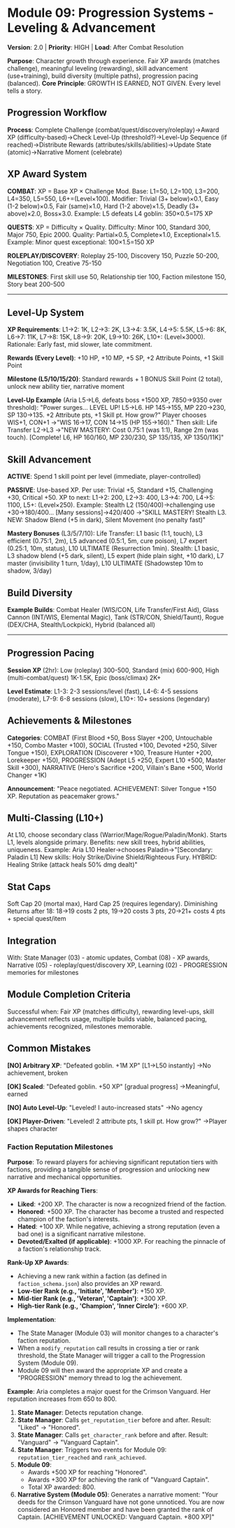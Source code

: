 # Module 09: Progression Systems - Leveling & Advancement

**Version**: 2.0 | **Priority**: HIGH | **Load**: After Combat Resolution

**Purpose**: Character growth through experience. Fair XP awards (matches challenge), meaningful leveling (rewarding), skill advancement (use+training), build diversity (multiple paths), progression pacing (balanced). **Core Principle**: GROWTH IS EARNED, NOT GIVEN. Every level tells a story.

## Progression Workflow

**Process**: Complete Challenge (combat/quest/discovery/roleplay)→Award XP (difficulty-based)→Check Level-Up (threshold?)→Level-Up Sequence (if reached)→Distribute Rewards (attributes/skills/abilities)→Update State (atomic)→Narrative Moment (celebrate)

## XP Award System

**COMBAT**: XP = Base XP × Challenge Mod. Base: L1=50, L2=100, L3=200, L4=350, L5=550, L6+=(Level×100). Modifier: Trivial (3+ below)×0.1, Easy (1-2 below)×0.5, Fair (same)×1.0, Hard (1-2 above)×1.5, Deadly (3+ above)×2.0, Boss×3.0. Example: L5 defeats L4 goblin: 350×0.5=175 XP

**QUESTS**: XP = Difficulty × Quality. Difficulty: Minor 100, Standard 300, Major 750, Epic 2000. Quality: Partial×0.5, Complete×1.0, Exceptional×1.5. Example: Minor quest exceptional: 100×1.5=150 XP

**ROLEPLAY/DISCOVERY**: Roleplay 25-100, Discovery 150, Puzzle 50-200, Negotiation 100, Creative 75-150

**MILESTONES**: First skill use 50, Relationship tier 100, Faction milestone 150, Story beat 200-500

---

## Level-Up System

**XP Requirements**: L1→2: 1K, L2→3: 2K, L3→4: 3.5K, L4→5: 5.5K, L5→6: 8K, L6→7: 11K, L7→8: 15K, L8→9: 20K, L9→10: 26K, L10+: (Level×3000). Rationale: Early fast, mid slower, late commitment.

**Rewards (Every Level)**: +10 HP, +10 MP, +5 SP, +2 Attribute Points, +1 Skill Point

**Milestone (L5/10/15/20)**: Standard rewards + 1 BONUS Skill Point (2 total), unlock new ability tier, narrative moment

**Level-Up Example** (Aria L5→L6, defeats boss +1500 XP, 7850→9350 over threshold): "Power surges... LEVEL UP! L5→L6. HP 145→155, MP 220→230, SP 130→135. +2 Attribute pts, +1 Skill pt. How grow?" Player chooses WIS+1, CON+1 →"WIS 16→17, CON 14→15 (HP 155→160)." Then skill: Life Transfer L2→L3 →"NEW MASTERY: Cost 0.75:1 (was 1:1), Range 2m (was touch). [Complete! L6, HP 160/160, MP 230/230, SP 135/135, XP 1350/11K]"

## Skill Advancement

**ACTIVE**: Spend 1 skill point per level (immediate, player-controlled)

**PASSIVE**: Use-based XP. Per use: Trivial +5, Standard +15, Challenging +30, Critical +50. XP to next: L1→2: 200, L2→3: 400, L3→4: 700, L4→5: 1100, L5+: (Level×250). Example: Stealth L2 (150/400)→challenging use +30→180/400... [Many sessions]→420/400 →"SKILL MASTERY! Stealth L3. NEW: Shadow Blend (+5 in dark), Silent Movement (no penalty fast)"

**Mastery Bonuses** (L3/5/7/10): Life Transfer: L1 basic (1:1, touch), L3 efficient (0.75:1, 2m), L5 advanced (0.5:1, 5m, cure poison), L7 expert (0.25:1, 10m, status), L10 ULTIMATE (Resurrection 1min). Stealth: L1 basic, L3 shadow blend (+5 dark, silent), L5 expert (hide plain sight, +10 dark), L7 master (invisibility 1 turn, 1/day), L10 ULTIMATE (Shadowstep 10m to shadow, 3/day)

## Build Diversity

**Example Builds**: Combat Healer (WIS/CON, Life Transfer/First Aid), Glass Cannon (INT/WIS, Elemental Magic), Tank (STR/CON, Shield/Taunt), Rogue (DEX/CHA, Stealth/Lockpick), Hybrid (balanced all)

---

## Progression Pacing

**Session XP** (2hr): Low (roleplay) 300-500, Standard (mix) 600-900, High (multi-combat/quest) 1K-1.5K, Epic (boss/climax) 2K+

**Level Estimate**: L1-3: 2-3 sessions/level (fast), L4-6: 4-5 sessions (moderate), L7-9: 6-8 sessions (slow), L10+: 10+ sessions (legendary)

## Achievements & Milestones

**Categories**: COMBAT (First Blood +50, Boss Slayer +200, Untouchable +150, Combo Master +100), SOCIAL (Trusted +100, Devoted +250, Silver Tongue +150), EXPLORATION (Discoverer +100, Treasure Hunter +200, Lorekeeper +150), PROGRESSION (Adept L5 +250, Expert L10 +500, Master Skill +300), NARRATIVE (Hero's Sacrifice +200, Villain's Bane +500, World Changer +1K)

**Announcement**: "Peace negotiated. ACHIEVEMENT: Silver Tongue +150 XP. Reputation as peacemaker grows."

## Multi-Classing (L10+)

At L10, choose secondary class (Warrior/Mage/Rogue/Paladin/Monk). Starts L1, levels alongside primary. Benefits: new skill trees, hybrid abilities, uniqueness. Example: Aria L10 Healer→chooses Paladin→"[Secondary: Paladin L1] New skills: Holy Strike/Divine Shield/Righteous Fury. HYBRID: Healing Strike (attack heals 50% dmg dealt)"

## Stat Caps

Soft Cap 20 (mortal max), Hard Cap 25 (requires legendary). Diminishing Returns after 18: 18→19 costs 2 pts, 19→20 costs 3 pts, 20→21+ costs 4 pts + special quest/item

## Integration

With: State Manager (03) - atomic updates, Combat (08) - XP awards, Narrative (05) - roleplay/quest/discovery XP, Learning (02) - PROGRESSION memories for milestones

## Module Completion Criteria

Successful when: Fair XP (matches difficulty), rewarding level-ups, skill advancement reflects usage, multiple builds viable, balanced pacing, achievements recognized, milestones memorable.

## Common Mistakes

**[NO] Arbitrary XP**: "Defeated goblin. +1M XP" [L1→L50 instantly] →No achievement, broken

**[OK] Scaled**: "Defeated goblin. +50 XP" [gradual progress] →Meaningful, earned

**[NO] Auto Level-Up**: "Leveled! I auto-increased stats" →No agency

**[OK] Player-Driven**: "Leveled! 2 attribute pts, 1 skill pt. How grow?" →Player shapes character

### Faction Reputation Milestones

**Purpose**: To reward players for achieving significant reputation tiers with factions, providing a tangible sense of progression and unlocking new narrative and mechanical opportunities.

**XP Awards for Reaching Tiers**:
- **Liked**: +200 XP. The character is now a recognized friend of the faction.
- **Honored**: +500 XP. The character has become a trusted and respected champion of the faction's interests.
- **Hated**: +100 XP. While negative, achieving a strong reputation (even a bad one) is a significant narrative milestone.
- **Devoted/Exalted (if applicable)**: +1000 XP. For reaching the pinnacle of a faction's relationship track.

**Rank-Up XP Awards**:
- Achieving a new rank within a faction (as defined in `faction_schema.json`) also provides an XP reward.
- **Low-tier Rank (e.g., 'Initiate', 'Member')**: +150 XP.
- **Mid-tier Rank (e.g., 'Veteran', 'Captain')**: +300 XP.
- **High-tier Rank (e.g., 'Champion', 'Inner Circle')**: +600 XP.

**Implementation**:
- The State Manager (Module 03) will monitor changes to a character's faction reputation.
- When a `modify_reputation` call results in crossing a tier or rank threshold, the State Manager will trigger a call to the Progression System (Module 09).
- Module 09 will then award the appropriate XP and create a "PROGRESSION" memory thread to log the achievement.

**Example**:
Aria completes a major quest for the Crimson Vanguard. Her reputation increases from 650 to 800.
1. **State Manager**: Detects reputation change.
2. **State Manager**: Calls `get_reputation_tier` before and after. Result: "Liked" -> "Honored".
3. **State Manager**: Calls `get_character_rank` before and after. Result: "Vanguard" -> "Vanguard Captain".
4. **State Manager**: Triggers two events for Module 09: `reputation_tier_reached` and `rank_achieved`.
5. **Module 09**:
    - Awards +500 XP for reaching "Honored".
    - Awards +300 XP for achieving the rank of "Vanguard Captain".
    - Total XP awarded: 800.
6. **Narrative System (Module 05)**: Generates a narrative moment: "Your deeds for the Crimson Vanguard have not gone unnoticed. You are now considered an Honored member and have been granted the rank of Captain. [ACHIEVEMENT UNLOCKED: Vanguard Captain. +800 XP]"

